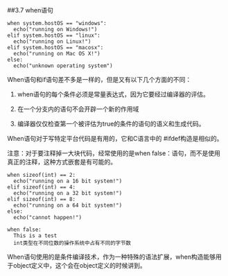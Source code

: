##3.7 when语句

	when system.hostOS == "windows":
  	  echo("running on Windows!")
	elif system.hostOS == "linux":
      echo("running on Linux!")
	elif system.hostOS == "macosx":
      echo("running on Mac OS X!")
	else:
      echo("unknown operating system")

When语句和if语句差不多是一样的，但是又有以下几个方面的不同：

1. when语句的每个条件必须是常量表达式，因为它要经过编译器的评估。


1. 在一个分支内的语句不会开辟一个新的作用域


1. 编译器仅仅检查第一个被评估为true的条件的语句的语义和生成代码。

When语句对于写特定平台代码是有用的，它和C语言中的 #ifdef构造是相似的。

注意：对于要注释掉一大块代码，经常使用的是when false：语句，而不是使用真正的注释，这种方式嵌套是有可能的。

    when sizeof(int) == 2:
      echo("running on a 16 bit system!")
    elif sizeof(int) == 4:
      echo("running on a 32 bit system!")
    elif sizeof(int) == 8:
      echo("running on a 64 bit system!")
    else:
      echo("cannot happen!")

    when false:
      This is a test
      int类型在不同位数的操作系统中占有不同的字节数

When语句使用的是条件编译技术，作为一种特殊的语法扩展，when构造能够用于object定义中，这个会在object定义的时候讲到。
